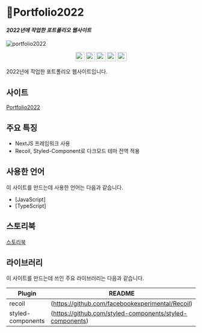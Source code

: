 # 💯Portfolio2022

#### _2022년에 작업한 포트폴리오 웹사이트_
![portfolio2022](https://user-images.githubusercontent.com/72803184/181668528-1a983a4d-988c-458c-b7cb-f04a5666d958.png)


<p align="center">
  <img src="https://img.shields.io/badge/TypeScript-323330?style=flat-square&logo=TypeScript&logoColor=#3178C6" height="24" />
  <img src="https://img.shields.io/badge/NextJS-323330?style=flat-square&logo=Next.js&logoColor=#000000" height="24" />
  <img src="https://img.shields.io/badge/styledComponents-323330?style=flat-square&logo=styled-components&logoColor=#DB7093" height="24" />
  <img src="https://img.shields.io/badge/Vercel-323330?style=flat-square&logo=Vercel&logoColor=#000000" height="24" />
  <img src="https://img.shields.io/badge/Storybook-323330?style=flat-square&logo=Storybook&logoColor=#FF4785" height="24" />
</p>

2022년에 작업한 포트폴리오 웹사이트입니다. 

## 사이트

[Portfolio2022](https://portfolio2022-7j986qprh-uhj1993.vercel.app/)

## 주요 특징


- NextJS 프레임워크 사용
- Recoil, Styled-Component로 다크모드 테마 전역 적용

## 사용한 언어

이 사이트를 만드는데 사용한 언어는 다음과 같습니다.

- [JavaScript]
- [TypeScript]



## 스토리북

[스토리북](https://www.chromatic.com/build?appId=62e1e051496c124c91b6e054&number=13)


## 라이브러리

이 사이트를 만드는데 쓰인 주요 라이브러리는 다음과 같습니다.

| Plugin | README |
| ------ | ------ |
| recoil | (https://github.com/facebookexperimental/Recoil) |
| styled-components | (https://github.com/styled-components/styled-components) |



